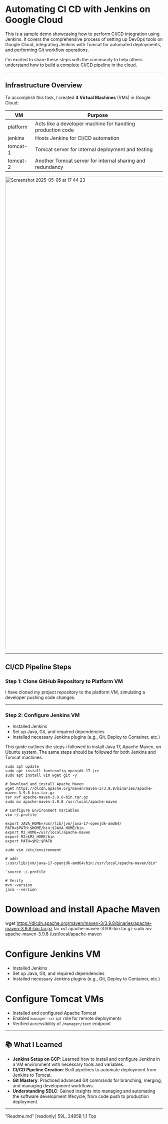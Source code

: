 # Automating CI CD with Jenkins on Google Cloud

This is a sample demo showcasing how to perform CI/CD integration using Jenkins. It covers the comprehensive process of setting up DevOps tools on Google Cloud, integrating Jenkins with Tomcat for automated deployments, and performing Git workflow operations.

I'm excited to share these steps with the community to help others understand how to build a complete CI/CD pipeline in the cloud.

---

##  Infrastructure Overview

To accomplish this task, I created **4 Virtual Machines** (VMs) in Google Cloud:

| VM        | Purpose                                                        |
|-----------|----------------------------------------------------------------|
| platform  | Acts like a developer machine for handling production code     |
| jenkins   | Hosts Jenkins for CI/CD automation                             |
| tomcat-1  | Tomcat server for internal deployment and testing              |
| tomcat-2  | Another Tomcat server for internal sharing and redundancy      |

<img width="1507" alt="Screenshot 2025-05-05 at 17 44 23" src="https://github.com/user-attachments/assets/7ad54d7d-e807-44ee-a475-f6f8d27e9397" />

---

## CI/CD Pipeline Steps

###   Step 1: Clone GitHub Repository to Platform VM
I have cloned my project repository to the platform VM, simulating a developer pushing code changes.

---

###   Step 2: Configure Jenkins VM
- Installed Jenkins
- Set up Java, Git, and required dependencies
- Installed necessary Jenkins plugins (e.g., Git, Deploy to Container, etc.)  

This guide outlines the steps i followed  to install Java 17, Apache Maven, on Ubuntu system. The same steps should be followed for both Jenkins and Tomcat machines.

```
sudo apt update
sudo apt install fontconfig openjdk-17-jre
sudo apt install vim wget git -y
```

```
# Download and install Apache Maven
wget https://dlcdn.apache.org/maven/maven-3/3.9.8/binaries/apache-maven-3.9.8-bin.tar.gz
tar xvf apache-maven-3.9.8-bin.tar.gz
sudo mv apache-maven-3.9.8 /usr/local/apache-maven
```

```
# Configure Environment Variables  
vim ~/.profile
```

```
export JAVA_HOME=/usr/lib/jvm/java-17-openjdk-amd64/
PATH=$PATH:$HOME/bin:$JAVA_HOME/bin
export M2_HOME=/usr/local/apache-maven
export M2=$M2_HOME/bin
export PATH=$M2:$PATH
```

```
sudo vim /etc/environment
```

```
# add:
:/usr/lib/jvm/java-17-openjdk-amd64/bin:/usr/local/apache-maven/bin"
```

```
`source ~/.profile
```


```
# Verify
mvn -version
java --version
```






# Download and install Apache Maven 
wget https://dlcdn.apache.org/maven/maven-3/3.9.8/binaries/apache-maven-3.9.8-bin.tar.gz
tar xvf apache-maven-3.9.8-bin.tar.gz
sudo mv apache-maven-3.9.8 /usr/local/apache-maven

#  Configure Jenkins VM  
- Installed Jenkins
- Set up Java, Git, and required dependencies
- Installed necessary Jenkins plugins (e.g., Git, Deploy to Container, etc.)

#  Configure Tomcat VMs  
- Installed and configured Apache Tomcat
- Enabled `manager-script` role for remote deployments
- Verified accessibility of `/manager/text` endpoint

---

## 📚  What I Learned

- **Jenkins Setup on GCP**: Learned how to install and configure Jenkins in a VM environment with necessary tools and variables.
- **CI/CD Pipeline Creation**: Built pipelines to automate deployment from Jenkins to Tomcat.
- **Git Mastery**: Practiced advanced Git commands for branching, merging, and managing development workflows.
- **Understanding SDLC**: Gained insights into managing and automating the software development lifecycle, from code push to production deployment.

---

"Readme.md" [readonly] 59L, 2485B                                                                                                                                           1,1           Top
